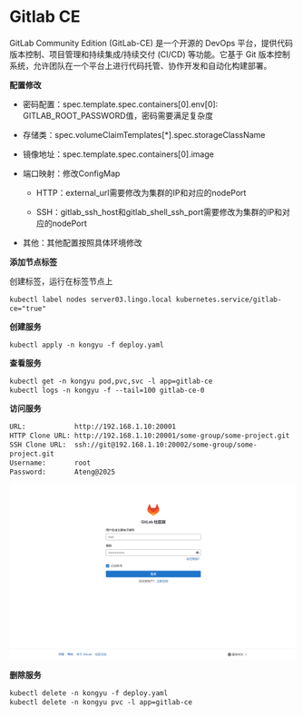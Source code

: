 # Gitlab CE

GitLab Community Edition (GitLab-CE) 是一个开源的 DevOps 平台，提供代码版本控制、项目管理和持续集成/持续交付 (CI/CD) 等功能。它基于 Git 版本控制系统，允许团队在一个平台上进行代码托管、协作开发和自动化构建部署。

**配置修改**

- 密码配置：spec.template.spec.containers[0].env[0]: GITLAB_ROOT_PASSWORD值，密码需要满足复杂度

- 存储类：spec.volumeClaimTemplates[*].spec.storageClassName

- 镜像地址：spec.template.spec.containers[0].image

- 端口映射：修改ConfigMap

    - HTTP：external_url需要修改为集群的IP和对应的nodePort

    - SSH：gitlab_ssh_host和gitlab_shell_ssh_port需要修改为集群的IP和对应的nodePort

- 其他：其他配置按照具体环境修改

**添加节点标签**

创建标签，运行在标签节点上

```
kubectl label nodes server03.lingo.local kubernetes.service/gitlab-ce="true"
```

**创建服务**

```
kubectl apply -n kongyu -f deploy.yaml
```

**查看服务**

```
kubectl get -n kongyu pod,pvc,svc -l app=gitlab-ce
kubectl logs -n kongyu -f --tail=100 gitlab-ce-0
```

**访问服务**

```
URL:            http://192.168.1.10:20001
HTTP Clone URL: http://192.168.1.10:20001/some-group/some-project.git
SSH Clone URL:  ssh://git@192.168.1.10:20002/some-group/some-project.git
Username:       root
Password:       Ateng@2025
```

![image-20241203195956445](./assets/image-20241203195956445.png)

**删除服务**

```
kubectl delete -n kongyu -f deploy.yaml
kubectl delete -n kongyu pvc -l app=gitlab-ce
```



